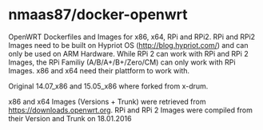 # nmaas87/docker-openwrt
OpenWRT Dockerfiles and Images for x86, x64, RPi and RPi2.
RPi and RPi2 Images need to be built on Hypriot OS (http://blog.hypriot.com/) and can only be used on ARM Hardware.
While RPi 2 can work with RPi and RPi 2 Images, the RPi Familiy (A/B/A+/B+/Zero/CM) can only work with RPi Images.
x86 and x64 need their plattform to work with.

Original 14.07_x86 and 15.05_x86 where forked from x-drum.

x86 and x64 Images (Versions + Trunk) were retrieved from https://downloads.openwrt.org.
RPi and RPi 2 Images were compiled from their Version and Trunk on 18.01.2016
